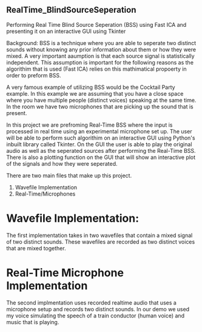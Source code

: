 ## RealTime_BlindSourceSeperation
Performing Real Time Blind Source Seperation (BSS) using Fast ICA and presenting it on an interactive GUI using Tkinter

Background:
BSS is a technique where you are able to seperate two distinct sounds without knowing any prior information about them or how they were mixed. A very important aaumption is that each source signal is statistically independent. This assumption is important for the following reasons as the algorithim that is used (Fast ICA) relies on this mathimatical propoerty in order to preform BSS. 

A very famous example of utilizing BSS would be the Cocktail Party example. In this example we are assuming that you have a close space where you have multiple people (distinct voices) speaking at the same time. In the room we have two microphones that are picking up the sound that is present. 

In this project we are prefroming Real-Time BSS where the input is processed in real time using an experimental microphone set up. The user will be able to perform such algorithim on an interactive GUI using Python's inbuilt library called Tkinter. On the GUI the user is able to play the original audio as well as the seperated sources after performing the Real-Time BSS. There is also a plotting function on the GUI that will show an interactive plot of the signals and how they were seperated. 

There are two main files that make up this project. 

1) Wavefile Implementation
2) Real-Time/Microphones

# Wavefile Implementation:
The first implementation takes in two wavefiles that contain a mixed signal of two distinct sounds. These wavefiles are recorded as two distinct voices that are mixed together. 

# Real-Time Microphone Implementation
The second implmentation uses recorded realtime audio that uses a microphone setup and records two distinct sounds. In our demo we used my voice simulating the speech of a train conductor (human voice) and music that is playing. 
